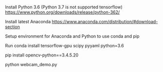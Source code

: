 Install Python 3.6 (Python 3.7 is not supported tensorflow)
https://www.python.org/downloads/release/python-362/

Install latest Anaconda
https://www.anaconda.com/distribution/#download-section

Setup environment for Anaconda and Python to use conda and pip

Run
conda install tensorflow-gpu scipy pyyaml python=3.6

pip install opencv-python==3.4.5.20

python webcam_demo.py